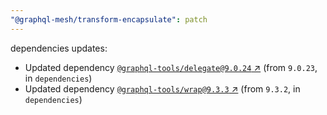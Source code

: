 ```yaml
---
"@graphql-mesh/transform-encapsulate": patch
---
```

dependencies updates:
  - Updated dependency [`@graphql-tools/delegate@9.0.24` ↗︎](https://www.npmjs.com/package/@graphql-tools/delegate/v/9.0.24) (from `9.0.23`, in `dependencies`)
  - Updated dependency [`@graphql-tools/wrap@9.3.3` ↗︎](https://www.npmjs.com/package/@graphql-tools/wrap/v/9.3.3) (from `9.3.2`, in `dependencies`)
